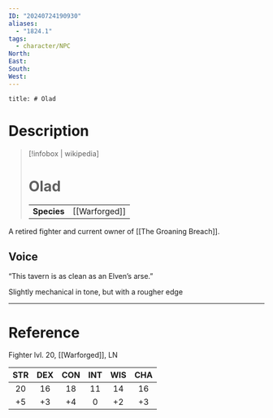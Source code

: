 ```yaml
---
ID: "20240724190930"
aliases:
  - "1824.1"
tags:
  - character/NPC
North: 
East: 
South: 
West:
---
```

```toc
title: # Olad
```

# Description

>[!infobox | wikipedia]
> # Olad
> | | |
> | --- | --- |
> | **Species** | [[Warforged]] |

A retired fighter and current owner of [[The Groaning Breach]].


## Voice

“This tavern is as clean as an Elven’s arse.”

Slightly mechanical in tone, but with a rougher edge


---

# Reference

Fighter lvl. 20, [[Warforged]], LN

| STR | DEX | CON | INT | WIS | CHA |
|:---:|:---:|:---:|:---:|:---:|:---:|
| 20  | 16  | 18  | 11  | 14  | 16  |
| +5  | +3  | +4  |  0  | +2  | +3  |
